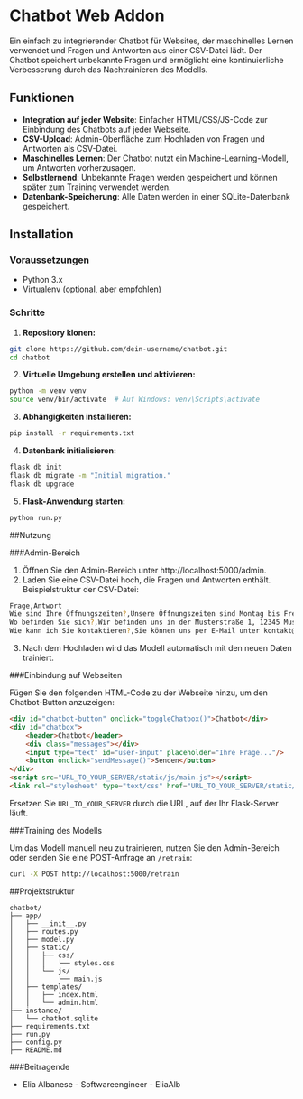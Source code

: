 # Chatbot Web Addon

Ein einfach zu integrierender Chatbot für Websites, der maschinelles Lernen verwendet und Fragen und Antworten aus einer CSV-Datei lädt. Der Chatbot speichert unbekannte Fragen und ermöglicht eine kontinuierliche Verbesserung durch das Nachtrainieren des Modells.

## Funktionen

- **Integration auf jeder Website**: Einfacher HTML/CSS/JS-Code zur Einbindung des Chatbots auf jeder Webseite.
- **CSV-Upload**: Admin-Oberfläche zum Hochladen von Fragen und Antworten als CSV-Datei.
- **Maschinelles Lernen**: Der Chatbot nutzt ein Machine-Learning-Modell, um Antworten vorherzusagen.
- **Selbstlernend**: Unbekannte Fragen werden gespeichert und können später zum Training verwendet werden.
- **Datenbank-Speicherung**: Alle Daten werden in einer SQLite-Datenbank gespeichert.

## Installation

### Voraussetzungen

- Python 3.x
- Virtualenv (optional, aber empfohlen)

### Schritte

1. **Repository klonen:**

```sh
git clone https://github.com/dein-username/chatbot.git
cd chatbot
```

2. **Virtuelle Umgebung erstellen und aktivieren:**

  ```sh
  python -m venv venv
  source venv/bin/activate  # Auf Windows: venv\Scripts\activate
  ```

3. **Abhängigkeiten installieren:**

  ```sh
  pip install -r requirements.txt
  ```

4. **Datenbank initialisieren:**

  ```sh
  flask db init
  flask db migrate -m "Initial migration."
  flask db upgrade
  ```

5. **Flask-Anwendung starten:**

  ```sh
  python run.py
  ```

##Nutzung

###Admin-Bereich

1. Öffnen Sie den Admin-Bereich unter http://localhost:5000/admin.
2. Laden Sie eine CSV-Datei hoch, die Fragen und Antworten enthält. Beispielstruktur der CSV-Datei:

  ```sh
  Frage,Antwort
  Wie sind Ihre Öffnungszeiten?,Unsere Öffnungszeiten sind Montag bis Freitag von 9 bis 18 Uhr.
  Wo befinden Sie sich?,Wir befinden uns in der Musterstraße 1, 12345 Musterstadt.
  Wie kann ich Sie kontaktieren?,Sie können uns per E-Mail unter kontakt@musterfirma.de oder telefonisch unter 01234 567890 erreichen.
  ```
3. Nach dem Hochladen wird das Modell automatisch mit den neuen Daten trainiert.

###Einbindung auf Webseiten

Fügen Sie den folgenden HTML-Code zu der Webseite hinzu, um den Chatbot-Button anzuzeigen:

```html
<div id="chatbot-button" onclick="toggleChatbox()">Chatbot</div>
<div id="chatbox">
    <header>Chatbot</header>
    <div class="messages"></div>
    <input type="text" id="user-input" placeholder="Ihre Frage..."/>
    <button onclick="sendMessage()">Senden</button>
</div>
<script src="URL_TO_YOUR_SERVER/static/js/main.js"></script>
<link rel="stylesheet" type="text/css" href="URL_TO_YOUR_SERVER/static/css/styles.css">
```

Ersetzen Sie `URL_TO_YOUR_SERVER` durch die URL, auf der Ihr Flask-Server läuft.
   
###Training des Modells

Um das Modell manuell neu zu trainieren, nutzen Sie den Admin-Bereich oder senden Sie eine POST-Anfrage an `/retrain`:

```sh
curl -X POST http://localhost:5000/retrain
```

##Projektstruktur

```arduino
chatbot/
├── app/
│   ├── __init__.py
│   ├── routes.py
│   ├── model.py
│   ├── static/
│   │   ├── css/
│   │   │   └── styles.css
│   │   └── js/
│   │       └── main.js
│   ├── templates/
│   │   ├── index.html
│   │   └── admin.html
├── instance/
│   └── chatbot.sqlite
├── requirements.txt
├── run.py
├── config.py
├── README.md
```

###Beitragende

- Elia Albanese - Softwareengineer - EliaAlb

